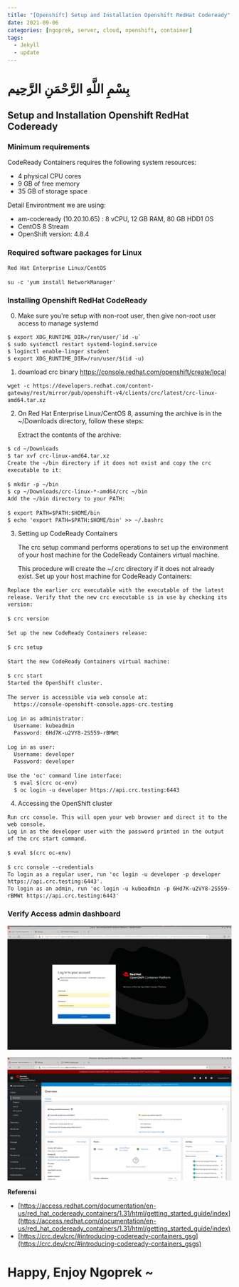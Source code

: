 ```yaml
---
title: "[Openshift] Setup and Installation Openshift RedHat Codeready"
date: 2021-09-06
categories: [ngoprek, server, cloud, openshift, container]
tags:
  - Jekyll
  - update
---
```

# بِسْمِ اللَّهِ الرَّحْمَنِ الرَّحِيم
## Setup and Installation Openshift RedHat Codeready

### Minimum requirements
CodeReady Containers requires the following system resources:

- 4 physical CPU cores
- 9 GB of free memory
- 35 GB of storage space

Detail Environtment we are using:

* am-codeready (10.20.10.65) : 8 vCPU, 12 GB RAM, 80 GB HDD1 OS 
* CentOS 8 Stream
* OpenShift version: 4.8.4

### Required software packages for Linux

```
Red Hat Enterprise Linux/CentOS

su -c 'yum install NetworkManager'
```

### Installing Openshift RedHat CodeReady

0. Make sure you're setup with non-root user, then give non-root user access to manage systemd

```
$ export XDG_RUNTIME_DIR=/run/user/`id -u`
$ sudo systemctl restart systemd-logind.service
$ loginctl enable-linger student
$ export XDG_RUNTIME_DIR=/run/user/$(id -u)
```

1. download crc binary https://console.redhat.com/openshift/create/local

```
wget -c https://developers.redhat.com/content-gateway/rest/mirror/pub/openshift-v4/clients/crc/latest/crc-linux-amd64.tar.xz
```

2. On Red Hat Enterprise Linux/CentOS 8, assuming the archive is in the ~/Downloads directory, follow these steps:

    Extract the contents of the archive:
```
$ cd ~/Downloads
$ tar xvf crc-linux-amd64.tar.xz
Create the ~/bin directory if it does not exist and copy the crc executable to it:

$ mkdir -p ~/bin
$ cp ~/Downloads/crc-linux-*-amd64/crc ~/bin
Add the ~/bin directory to your PATH:

$ export PATH=$PATH:$HOME/bin
$ echo 'export PATH=$PATH:$HOME/bin' >> ~/.bashrc
```

3. Setting up CodeReady Containers

    The crc setup command performs operations to set up the environment of your host machine for the CodeReady Containers virtual machine.

    This procedure will create the ~/.crc directory if it does not already exist.
Set up your host machine for CodeReady Containers:

```
Replace the earlier crc executable with the executable of the latest release. Verify that the new crc executable is in use by checking its version:

$ crc version

Set up the new CodeReady Containers release:

$ crc setup

Start the new CodeReady Containers virtual machine:

$ crc start
Started the OpenShift cluster.

The server is accessible via web console at:
  https://console-openshift-console.apps-crc.testing

Log in as administrator:
  Username: kubeadmin
  Password: 6Hd7K-u2VY8-2S559-rBMWt

Log in as user:
  Username: developer
  Password: developer

Use the 'oc' command line interface:
  $ eval $(crc oc-env)
  $ oc login -u developer https://api.crc.testing:6443

```

4. Accessing the OpenShift cluster

```
Run crc console. This will open your web browser and direct it to the web console.
Log in as the developer user with the password printed in the output of the crc start command.

$ eval $(crc oc-env)

$ crc console --credentials
To login as a regular user, run 'oc login -u developer -p developer https://api.crc.testing:6443'.
To login as an admin, run 'oc login -u kubeadmin -p 6Hd7K-u2VY8-2S559-rBMWt https://api.crc.testing:6443'
```

### Verify Access admin dashboard
![Dashboard2](https://raw.githubusercontent.com/ammarun11/ammarun11.github.io/master/static/img/_posts/1-Dashboard-Openshift-codeready.png)

![Dashboard2](https://raw.githubusercontent.com/ammarun11/ammarun11.github.io/master/static/img/_posts/2-Dashboard-Openshift-codeready.png)


**Referensi**
* [https://access.redhat.com/documentation/en-us/red_hat_codeready_containers/1.31/html/getting_started_guide/index](https://access.redhat.com/documentation/en-us/red_hat_codeready_containers/1.31/html/getting_started_guide/index)
* [https://crc.dev/crc/#introducing-codeready-containers_gsg](https://crc.dev/crc/#introducing-codeready-containers_gsgs)

# Happy,  Enjoy Ngoprek ~

